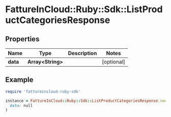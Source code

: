 # FattureInCloud::Ruby::Sdk::ListProductCategoriesResponse

## Properties

| Name | Type | Description | Notes |
| ---- | ---- | ----------- | ----- |
| **data** | **Array&lt;String&gt;** |  | [optional] |

## Example

```ruby
require 'fattureincloud-ruby-sdk'

instance = FattureInCloud::Ruby::Sdk::ListProductCategoriesResponse.new(
  data: null
)
```


